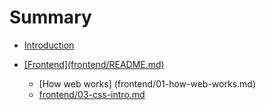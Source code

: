 # Summary

* [Introduction](README.md)

* [\[Frontend\]\(frontend/README.md\)](/frontend/01-how-web-works.md "Frontend")

  * \[How web works\] \(frontend/01-how-web-works.md\)
  * [frontend/03-css-intro.md](/frontend/03-css-intro.md "Intro to css")



